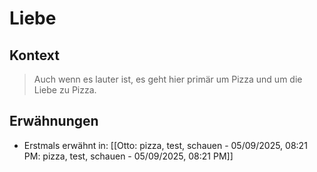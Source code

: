 # Liebe

## Kontext

> Auch wenn es lauter ist, es geht hier primär um Pizza und um die Liebe zu Pizza.

## Erwähnungen

- Erstmals erwähnt in: [[Otto: pizza, test, schauen - 05/09/2025, 08:21 PM: pizza, test, schauen - 05/09/2025, 08:21 PM]]
